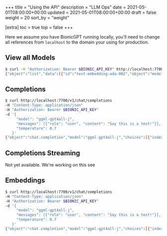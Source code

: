 +++
title = "Using the API"
description = "LLM Ops"
date = 2021-05-01T08:00:00+00:00
updated = 2021-05-01T08:00:00+00:00
draft = false
weight = 20
sort_by = "weight"

[extra]
toc = true
top = false
+++

Here we assume you have BionicGPT running locally, you'll need to change all references from `localhost` to the domain your using for production.

## View all Models

```sh
$ curl -H "Authorization: Bearer $BIONIC_API_KEY" http://localhost:7700/v1/models
{"object":"list","data":[{"id":"text-embedding-ada-002","object":"model"},{"id":"ggml-gpt4all-j","object":"model"}]}
```

## Completions

```sh
$ curl http://localhost:7700/v1/chat/completions   
-H "Content-Type: application/json"   
-H "Authorization: Bearer $BIONIC_API_KEY"   
-d '{
     "model": "ggml-gpt4all-j",
     "messages": [{"role": "user", "content": "Say this is a test!"}],
     "temperature": 0.7
   }'
{"object":"chat.completion","model":"ggml-gpt4all-j","choices":[{"index":0,"finish_reason":"stop","message":{"role":"assistant","content":"I'm sorry, I don't understand what you mean. Can you please provide more context or clarify your statement?"}}],"usage":{"prompt_tokens":0,"completion_tokens":0,"total_tokens":0}}
```

## Completions Streaming

Not yet available. We're working on this see



## Embeddings

```sh
$ curl http://localhost:7700/v1/chat/completions   
-H "Content-Type: application/json"   
-H "Authorization: Bearer $BIONIC_API_KEY"   
-d '{
     "model": "ggml-gpt4all-j",
     "messages": [{"role": "user", "content": "Say this is a test!"}],
     "temperature": 0.7
   }'
{"object":"chat.completion","model":"ggml-gpt4all-j","choices":[{"index":0,"finish_reason":"stop","message":{"role":"assistant","content":"I'm sorry, I don't understand what you mean. Can you please provide more context or clarify your statement?"}}],"usage":{"prompt_tokens":0,"completion_tokens":0,"total_tokens":0}}
```